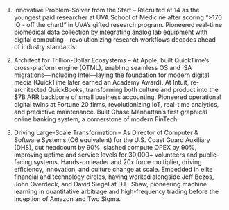 1) Innovative Problem-Solver from the Start – Recruited at 14 as the youngest paid researcher at UVA School of Medicine after scoring “>170 IQ - off the chart!” in UVA’s gifted research program. Pioneered real-time biomedical data collection by integrating analog lab equipment with digital computing—revolutionizing research workflows decades ahead of industry standards.

2) Architect for Trillion-Dollar Ecosystems – At Apple, built QuickTime’s cross-platform engine (QTML), enabling seamless OS and ISA migrations—including Intel—laying the foundation for modern digital media (QuickTime later earned an Academy Award). At Intuit, re-architected QuickBooks, transforming both culture and product into the $7B ARR backbone of small business accounting. Pioneered operational digital twins at Fortune 20 firms, revolutionizing IoT, real-time analytics, and predictive maintenance. Built Chase Manhattan’s first graphical online banking system, a cornerstone of modern FinTech.

3) Driving Large-Scale Transformation – As Director of Computer & Software Systems (O6 equivalent) for the U.S. Coast Guard Auxiliary (DHS), cut headcount by 90%, slashed compute OPEX by 90%, improving uptime and service levels for 30,000+ volunteers and public-facing systems. Hands-on leader and 20x force multiplier, driving efficiency, innovation, and culture change at scale. Embedded in elite financial and technology circles, having worked alongside Jeff Bezos, John Overdeck, and David Siegel at D.E. Shaw, pioneering machine learning in quantitative arbitrage and high-frequency trading before the inception of Amazon and Two Sigma.
